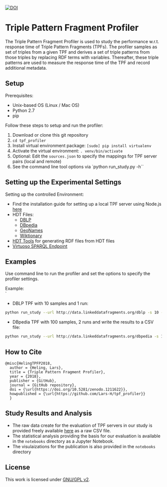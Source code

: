 [![DOI](https://zenodo.org/badge/DOI/10.5281/zenodo.1211622.svg)](https://doi.org/10.5281/zenodo.1211622)

# Triple Pattern Fragment Profiler

The Triple Pattern Fragment Profiler is used to study the performance w.r.t. response time of Triple Pattern Fragments (TPFs). The profiler samples as set of triples from a given TPF and derives a set of triple patterns from those triples by replacing RDF terms with variables. Thereafter, these triple patterns are used to measure the response time of the TPF and record additional metadata. 

## Setup

Prerequisites:
- Unix-based OS (Linux / Mac OS)
- Python 2.7
- pip

Follow these steps to setup and run the profiler:
1. Download or clone this git repository
2. `cd tpf_profiler`
3. Install virtual environment package: `[sudo] pip install virtualenv`
4. Activate the virtual environment: `. venv/bin/activate`
5. Optional: Edit the `sources.json` to specify the mappings for TPF server pairs (local and remote)
6. See the command line tool options via `python run_study.py -h``

## Setting up the Experimental Settings

Setting up the controlled Environment:
- Find the installation guide for setting up a local TPF server using Node.js [here](https://github.com/LinkedDataFragments/Server.js)
- HDT Files:
	* [DBLP](http://downloads.linkeddatafragments.org/hdt/dblp-20170124.hdt)
	* [DBpedia](http://downloads.linkeddatafragments.org/hdt/dbpedia2014_en_multi.hdt)
	* [GeoNames](http://downloads.linkeddatafragments.org/hdt/geonames-11-11-2012.hdt)
	* [Wiktionary](http://downloads.linkeddatafragments.org/hdt/wiktionary_en_2012-07-21.hdt)	
- [HDT Tools](https://github.com/rdfhdt/hdt-cpp) for generating RDF files from HDT files
- [Virtuoso SPARQL Endpoint](https://virtuoso.openlinksw.com/dataspace/doc/dav/wiki/Main/VOSSparqlProtocol)

## Examples

Use command line to run the profiler and set the options to specify the profiler settings.
 
Example:  
`
- DBLP TPF with 10 samples and 1 run:

```bash
python run_study --url http://data.linkeddatafragments.org/dblp -s 10 -r -1
```


- DBpedia TPF with 100 samples, 2 runs and write the results to a CSV file:
`````bash
python run_study --url http://data.linkeddatafragments.org/dbpedia -s 100 -r -2 -w 1
`````



## How to Cite

````text
@misc{HelingTPFP2018,
  author = {Heling, Lars},
  title = {Triple Pattern Fragment Profiler},
  year = {2018},
  publisher = {GitHub},
  journal = {GitHub repository},
  doi = {\url{https://doi.org/10.5281/zenodo.1211622}},
  howpublished = {\url{https://github.com/Lars-H/tpf_profiler}}
  }
````


## Study Results and Analysis

- The raw data create for the evaluation of TPF servers in our study is provided freely available [here](https://ndownloader.figshare.com/files/10991108) as a raw CSV file.
- The statistical analysis providing the basis for our evaluation is available in the `notebooks` directory as a Jupyter Notebook.
- The visulaizations for the publication is also provided in the `notebooks` directory 

## License

This work is licensed under [GNU/GPL v2](https://www.gnu.org/licenses/gpl-2.0.html).